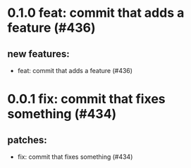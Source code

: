 # 0.1.0 feat: commit that adds a feature (#436)

## new features:
* feat: commit that adds a feature (#436)

# 0.0.1 fix: commit that fixes something (#434)

## patches:
* fix: commit that fixes something (#434)

